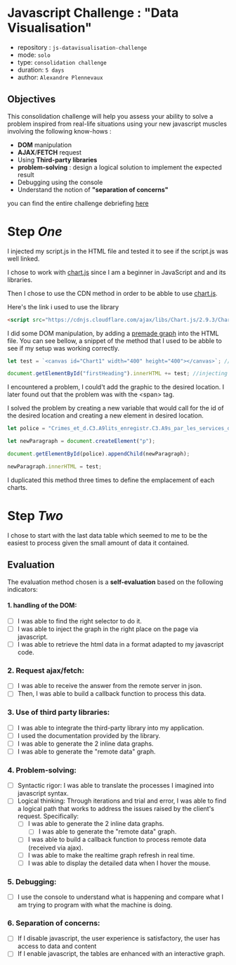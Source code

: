 #  Javascript Challenge : "Data Visualisation"

- repository : `js-datavisualisation-challenge`  
- mode: `solo`  
- type: `consolidation challenge`  
- duration: `5 days`  
- author: `Alexandre Plennevaux`  


## Objectives
This consolidation challenge will help you assess your ability to solve a problem inspired from real-life situations using your new javascript muscles involving the following know-hows :

- **DOM** manipulation
- **AJAX**/**FETCH** request
- Using **Third-party libraries**
- **problem-solving** : design a logical solution to implement the expected result
- Debugging using the console
- Understand the notion of **"separation of concerns"**

you can find the entire challenge debriefing [here](Challenge-Briefing.md)

# Step *One*

I injected my script.js in the HTML file and tested it to see if the script.js was well linked.

I chose to work with [chart.js](https://www.chartjs.org/ ) since I am a beginner in JavaScript and and its libraries.

Then I chose to use the CDN method in order to be abble to use [chart.js](https://www.chartjs.org/ ).

Here's the link i used to use the library 
``` html
<script src="https://cdnjs.cloudflare.com/ajax/libs/Chart.js/2.9.3/Chart.js" integrity="sha512-QEiC894KVkN9Tsoi6+mKf8HaCLJvyA6QIRzY5KrfINXYuP9NxdIkRQhGq3BZi0J4I7V5SidGM3XUQ5wFiMDuWg==" crossorigin="anonymous"></script>
```

I did some DOM manipulation, by adding a [premade graph](https://www.chartjs.org/docs/latest/getting-started/usage.html) into the HTML file. You can see bellow, a snippet of the method that I used to be abble to see if my setup was working correctly.
``` javascript
let test = `<canvas id="Chart1" width="400" height="400"></canvas>`; //creating the canvas

document.getElementById("firstHeading").innerHTML += test; //injecting the canvas in the html file
```

I encountered a problem, I could't add the graphic to the desired location.
I later found out that the problem was with the &lt;span&gt; tag.   

I solved the problem by creating a new variable that would call for the id of the desired location and creating a new element in desired location.  

``` javascript
let police = "Crimes_et_d.C3.A9lits_enregistr.C3.A9s_par_les_services_de_police";

let newParagraph = document.createElement("p");

document.getElementById(police).appendChild(newParagraph);

newParagraph.innerHTML = test;
```  

I duplicated this method three times to define the emplacement of each charts. 


# Step *Two*


I chose to start with the last data table which seemed to me to be the easiest to process given the small amount of data it contained.



## Evaluation
The evaluation method chosen is a **self-evaluation** based on the following indicators:

#### 1. handling of the DOM:

- [ ] I was able to find the right selector to do it.
- [ ] I was able to inject the graph in the right place on the page via javascript.
- [ ] I was able to retrieve the html data in a format adapted to my javascript code.

### 2. Request ajax/fetch:
- [ ] I was able to receive the answer from the remote server in json.
- [ ] Then, I was able to build a callback function to process this data.

### 3. Use of **third party libraries**:
- [ ] I was able to integrate the third-party library into my application.
- [ ] I used the documentation provided by the library.
- [ ] I was able to generate the 2 inline data graphs.
- [ ] I was able to generate the "remote data" graph.

### 4. Problem-solving:

- [ ] Syntactic rigor: I was able to translate the processes I imagined into javascript syntax.
- [ ] Logical thinking: Through iterations and trial and error, I was able to find a logical path that works to address the issues raised by the client's request. Specifically:
  - [ ] I was able to generate the 2 inline data graphs.
	- [ ]  I was able to generate the "remote data" graph.
  - [ ]  I was able to build a callback function to process remote data (received via ajax).
	- [ ]  I was able to make the realtime graph refresh in real time.
	- [ ]  I was able to display the detailed data when I hover the mouse.

### 5. Debugging:

  - [ ]  I use the console to understand what is happening and compare what I am trying to program with what the machine is doing.

### 6. Separation of concerns:

 - [ ]  If I disable javascript, the user experience is satisfactory, the user has access to data and content
 - [ ]  If I enable javascript, the tables are enhanced with an interactive graph.